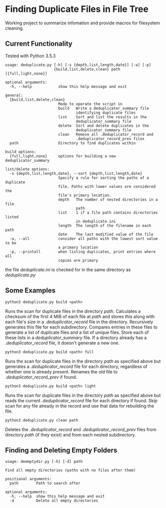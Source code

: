 # Finding Duplicate Files in File Tree
Working project to summarize infomation and provide macros for filesystem cleaning.

## Current Functionality
Tested with Python 3.5.3
```
usage: deduplicate.py [-h] [-s {depth,list,length,date}] [-a] [-p]
                      {build,list,delete,clean} path [{full,light,none}]

optional arguments:
  -h, --help            show this help message and exit

general:
  {build,list,delete,clean}
                        Mode to operate the script in
                        build   Write a deduplicator_summary file
                                identifying duplicate files
                        list    Sort and list the results in the
                                deduplicator_summary file
                        delete  Sort and delete duplicates in the
                                deduplicator_summary file
                        clean   Remove all .deduplicator_record and
                                .deduplicator_record_prev files
  path                  Directory to find duplicates within

build options:
  {full,light,none}     options for building a new deduplicator_summary

list/delete options:
  -s {depth,list,length,date}, --sort {depth,list,length,date}
                        Specify a rule for sorting the paths of a duplicate
                        file. Paths with lower values are considered the
                        file's primary location.
                        depth   The number of nested directories in a file
                                path
                        list    1 if a file path contains directories listed
                                in deduplicate.ini
                        length  The length of the filename in each path
                        date    The last modified value of the file
  -a, --all             consider all paths with the lowest sort value to be
                        a primary location
  -p, --printall        when listing duplicates, print entries where all
                        copies are primary
```
the file *deduplicate.ini* is checked for in the same directory as *deduplicate.py*
## Some Examples
```
python3 deduplicate.py build <path>
```
Runs the scan for duplicate files in the directory *path*. Calculates a checksum of the first 4 MiB of each file at *path* and stores this along with each file's size in a *.deduplicator_record* file in the directory. Recursively generates this file for each subdirectory. Compares entries in these files to generate a list of duplicate files and a list of unique files. Store each of these lists in a *deduplicator_summary* file. If a directory already has a *.deduplicator_record* file, it doesn't generate a new one.

```
python3 deduplicate.py build <path> full
```
Runs the scan for duplicate files in the directory *path* as specified above but generates a *.deduplicator_record* file for each directory, regardless of whether one is already present. Renames the old file to *.deduplicator_record_prev* if found.

```
python3 deduplicate.py build <path> light
```
Runs the scan for duplicate files in the directory *path* as specified above but reads the current *.deduplicator_record* file for each directory if found. Skip scan for any file already in the record and use that data for rebuilding the file.

```
python3 deduplicate.py clean path
```
Deletes the *.deduplicator_record* and *.deduplicator_record_prev* files from directory *path* (if they exist) and from each nested subdirectory.

## Finding and Deleting Empty Folders
```
usage: deemptydir.py [-h] [-d] path

Find all empty directories (paths with no files after them)

positional arguments:
  path        Path to search after

optional arguments:
  -h, --help  show this help message and exit
  -d          Delete all empty directories
```
